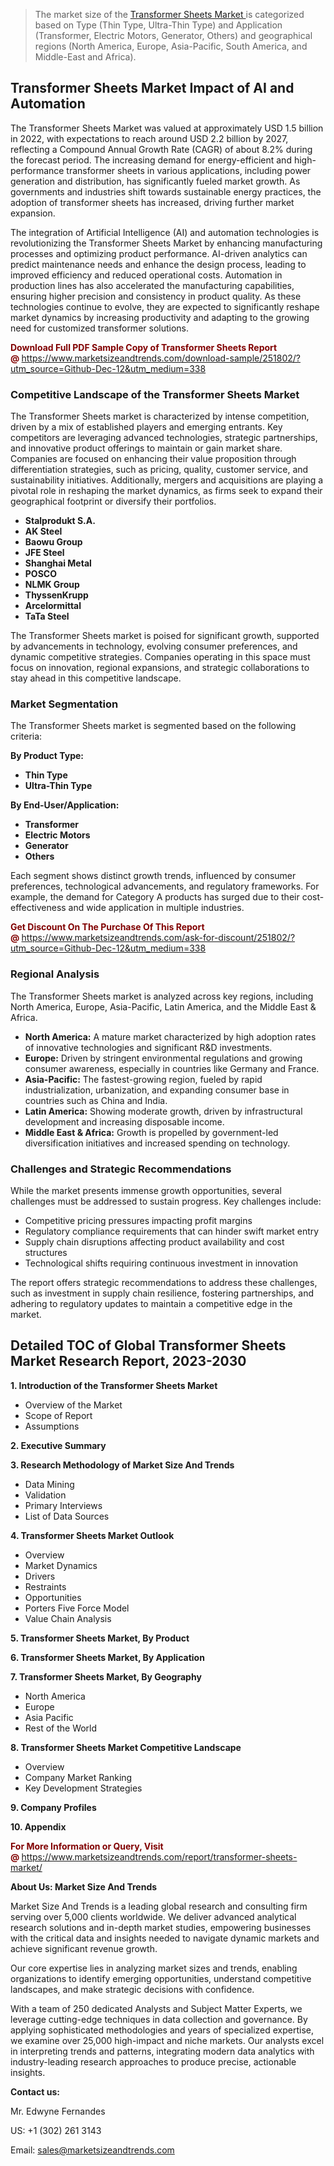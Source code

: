 <blockquote><p>The market size of the <a href="https://www.marketsizeandtrends.com/download-sample/251802/?utm_source=Github-Dec-12&amp;utm_medium=338" target="_blank">Transformer Sheets Market </a>is categorized based on Type (Thin Type, Ultra-Thin Type) and Application (Transformer, Electric Motors, Generator, Others) and geographical regions (North America, Europe, Asia-Pacific, South America, and Middle-East and Africa).</p></blockquote><p><h2>Transformer Sheets Market Impact of AI and Automation</h2><p>The Transformer Sheets Market was valued at approximately USD 1.5 billion in 2022, with expectations to reach around USD 2.2 billion by 2027, reflecting a Compound Annual Growth Rate (CAGR) of about 8.2% during the forecast period. The increasing demand for energy-efficient and high-performance transformer sheets in various applications, including power generation and distribution, has significantly fueled market growth. As governments and industries shift towards sustainable energy practices, the adoption of transformer sheets has increased, driving further market expansion.</p><p>The integration of Artificial Intelligence (AI) and automation technologies is revolutionizing the Transformer Sheets Market by enhancing manufacturing processes and optimizing product performance. AI-driven analytics can predict maintenance needs and enhance the design process, leading to improved efficiency and reduced operational costs. Automation in production lines has also accelerated the manufacturing capabilities, ensuring higher precision and consistency in product quality. As these technologies continue to evolve, they are expected to significantly reshape market dynamics by increasing productivity and adapting to the growing need for customized transformer solutions.</p></p><p><strong><span style="color: #800000;">Download Full PDF Sample Copy of Transformer Sheets Report @</span>&nbsp;</strong><a href="https://www.marketsizeandtrends.com/download-sample/251802/?utm_source=Github-Dec-12&amp;utm_medium=338">https://www.marketsizeandtrends.com/download-sample/251802/?utm_source=Github-Dec-12&amp;utm_medium=338</a></p><h3>Competitive Landscape of the Transformer Sheets Market</h3><p>The Transformer Sheets market is characterized by intense competition, driven by a mix of established players and emerging entrants. Key competitors are leveraging advanced technologies, strategic partnerships, and innovative product offerings to maintain or gain market share. Companies are focused on enhancing their value proposition through differentiation strategies, such as pricing, quality, customer service, and sustainability initiatives. Additionally, mergers and acquisitions are playing a pivotal role in reshaping the market dynamics, as firms seek to expand their geographical footprint or diversify their portfolios.</p><p><strong><p><ul><li>Stalprodukt S.A. </li><li> AK Steel </li><li> Baowu Group </li><li> JFE Steel </li><li> Shanghai Metal </li><li> POSCO </li><li> NLMK Group </li><li> ThyssenKrupp </li><li> Arcelormittal </li><li> TaTa Steel</p></li></ul></p></strong></p><p>The Transformer Sheets market is poised for significant growth, supported by advancements in technology, evolving consumer preferences, and dynamic competitive strategies. Companies operating in this space must focus on innovation, regional expansions, and strategic collaborations to stay ahead in this competitive landscape.</p><h3>Market Segmentation</h3><p>The Transformer Sheets market is segmented based on the following criteria:</p><p><strong>By Product Type:</strong></p><p><strong><p><ul><li>Thin Type </li><li> Ultra-Thin Type</p></li></ul></p></strong></p><p><strong>By End-User/Application:</strong></p><p><strong><p><ul><li>Transformer </li><li> Electric Motors </li><li> Generator </li><li> Others</p></li></ul></p></strong></p><p>Each segment shows distinct growth trends, influenced by consumer preferences, technological advancements, and regulatory frameworks. For example, the demand for Category A products has surged due to their cost-effectiveness and wide application in multiple industries.</p><p><strong><span style="color: #800000;">Get Discount On The Purchase Of This Report @&nbsp;</span></strong><a href="https://www.marketsizeandtrends.com/ask-for-discount/251802/?utm_source=Github-Dec-12&amp;utm_medium=338">https://www.marketsizeandtrends.com/ask-for-discount/251802/?utm_source=Github-Dec-12&amp;utm_medium=338</a></p><h3>Regional Analysis</h3><p>The Transformer Sheets market is analyzed across key regions, including North America, Europe, Asia-Pacific, Latin America, and the Middle East &amp; Africa.</p><ul><li><strong>North America:</strong> A mature market characterized by high adoption rates of innovative technologies and significant R&amp;D investments.</li><li><strong>Europe:</strong> Driven by stringent environmental regulations and growing consumer awareness, especially in countries like Germany and France.</li><li><strong>Asia-Pacific:</strong> The fastest-growing region, fueled by rapid industrialization, urbanization, and expanding consumer base in countries such as China and India.</li><li><strong>Latin America:</strong> Showing moderate growth, driven by infrastructural development and increasing disposable income.</li><li><strong>Middle East &amp; Africa:</strong> Growth is propelled by government-led diversification initiatives and increased spending on technology.</li></ul><h3>Challenges and Strategic Recommendations</h3><p>While the market presents immense growth opportunities, several challenges must be addressed to sustain progress. Key challenges include:</p><ul><li>Competitive pricing pressures impacting profit margins</li><li>Regulatory compliance requirements that can hinder swift market entry</li><li>Supply chain disruptions affecting product availability and cost structures</li><li>Technological shifts requiring continuous investment in innovation</li></ul><p>The report offers strategic recommendations to address these challenges, such as investment in supply chain resilience, fostering partnerships, and adhering to regulatory updates to maintain a competitive edge in the market.</p><h2>Detailed TOC of Global Transformer Sheets Market Research Report, 2023-2030</h2><p><strong>1. Introduction of the Transformer Sheets Market</strong></p><ul><li>Overview of the Market</li><li>Scope of Report</li><li>Assumptions&nbsp;</li></ul><p><strong>2. Executive Summary</strong></p><p><strong>3. Research Methodology of <strong>Market Size And Trends</strong></strong></p><ul><li>Data Mining</li><li>Validation</li><li>Primary Interviews</li><li>List of Data Sources&nbsp;</li></ul><p><strong>4. Transformer Sheets Market Outlook</strong></p><ul><li>Overview</li><li>Market Dynamics</li><li>Drivers</li><li>Restraints</li><li>Opportunities</li><li>Porters Five Force Model</li><li>Value Chain Analysis&nbsp;</li></ul><p><strong>5. Transformer Sheets Market, By Product</strong></p><p><strong>6. Transformer Sheets Market, By Application</strong></p><p><strong>7. Transformer Sheets Market, By Geography</strong></p><ul><li>North America</li><li>Europe</li><li>Asia Pacific</li><li>Rest of the World&nbsp;</li></ul><p><strong>8. Transformer Sheets Market Competitive Landscape</strong></p><ul><li>Overview</li><li>Company Market Ranking</li><li>Key Development Strategies&nbsp;</li></ul><p><strong>9. Company Profiles</strong></p><p><strong>10. Appendix</strong></p><p><strong><span style="color: #800000;">For More Information or Query, Visit @&nbsp;</span></strong><a href="https://www.marketsizeandtrends.com/report/transformer-sheets-market/">https://www.marketsizeandtrends.com/report/transformer-sheets-market/</a></p><p></p><p><strong>About Us:&nbsp;Market Size And Trends</strong></p><p>Market Size And Trends&nbsp;is a leading global research and consulting firm serving over 5,000 clients worldwide. We deliver advanced analytical research solutions and in-depth market studies, empowering businesses with the critical data and insights needed to navigate dynamic markets and achieve significant revenue growth.</p><p>Our core expertise lies in analyzing market sizes and trends, enabling organizations to identify emerging opportunities, understand competitive landscapes, and make strategic decisions with confidence.</p><p>With a team of 250 dedicated Analysts and Subject Matter Experts, we leverage cutting-edge techniques in data collection and governance. By applying sophisticated methodologies and years of specialized expertise, we examine over 25,000 high-impact and niche markets. Our analysts excel in interpreting trends and patterns, integrating modern data analytics with industry-leading research approaches to produce precise, actionable insights.</p><p><strong>Contact us:</strong></p><p>Mr. Edwyne Fernandes</p><p>US: +1 (302) 261 3143</p><p>Email: <a href="mailto:sales@marketsizeandtrends.com">sales@marketsizeandtrends.com</a>&nbsp;</p>
